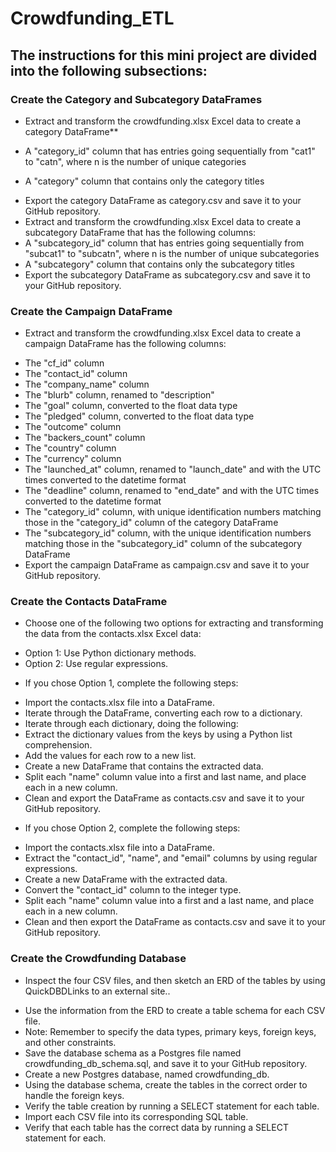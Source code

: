# Crowdfunding_ETL

## The instructions for this mini project are divided into the following subsections:

### Create the Category and Subcategory DataFrames

- Extract and transform the crowdfunding.xlsx Excel data to create a category DataFrame** 

- A "category_id" column that has entries going sequentially from "cat1" to "catn", where n is the number of unique categories
- A "category" column that contains only the category titles
+ Export the category DataFrame as category.csv and save it to your GitHub repository.
+ Extract and transform the crowdfunding.xlsx Excel data to create a subcategory DataFrame that has the following columns:
+ A "subcategory_id" column that has entries going sequentially from "subcat1" to "subcatn", where n is the number of unique subcategories
+ A "subcategory" column that contains only the subcategory titles
+ Export the subcategory DataFrame as subcategory.csv and save it to your GitHub repository.
   


### Create the Campaign DataFrame

- Extract and transform the crowdfunding.xlsx Excel data to create a campaign DataFrame has the following columns:
+ The "cf_id" column
+ The "contact_id" column
+ The "company_name" column
+ The "blurb" column, renamed to "description"
+ The "goal" column, converted to the float data type
+ The "pledged" column, converted to the float data type
+ The "outcome" column
+ The "backers_count" column
+ The "country" column
+ The "currency" column
+ The "launched_at" column, renamed to "launch_date" and with the UTC times converted to the datetime format
+ The "deadline" column, renamed to "end_date" and with the UTC times converted to the datetime format
+ The "category_id" column, with unique identification numbers matching those in the "category_id" column of the category DataFrame
+ The "subcategory_id" column, with the unique identification numbers matching those in the "subcategory_id" column of the subcategory DataFrame
+ Export the campaign DataFrame as campaign.csv and save it to your GitHub repository.
  

### Create the Contacts DataFrame

- Choose one of the following two options for extracting and transforming the data from the contacts.xlsx Excel data:
+ Option 1: Use Python dictionary methods.
+ Option 2: Use regular expressions.

- If you chose Option 1, complete the following steps:
+ Import the contacts.xlsx file into a DataFrame.
+ Iterate through the DataFrame, converting each row to a dictionary.
+ Iterate through each dictionary, doing the following:
+ Extract the dictionary values from the keys by using a Python list comprehension.
+ Add the values for each row to a new list.
+ Create a new DataFrame that contains the extracted data.
+ Split each "name" column value into a first and last name, and place each in a new column.
+ Clean and export the DataFrame as contacts.csv and save it to your GitHub repository.

- If you chose Option 2, complete the following steps:
+ Import the contacts.xlsx file into a DataFrame.
+ Extract the "contact_id", "name", and "email" columns by using regular expressions.
+ Create a new DataFrame with the extracted data.
+ Convert the "contact_id" column to the integer type.
+ Split each "name" column value into a first and a last name, and place each in a new column.
+ Clean and then export the DataFrame as contacts.csv and save it to your GitHub repository.

### Create the Crowdfunding Database

- Inspect the four CSV files, and then sketch an ERD of the tables by using QuickDBDLinks to an external site..
+ Use the information from the ERD to create a table schema for each CSV file.
+ Note: Remember to specify the data types, primary keys, foreign keys, and other constraints.
+ Save the database schema as a Postgres file named crowdfunding_db_schema.sql, and save it to your GitHub repository.
+ Create a new Postgres database, named crowdfunding_db.
+ Using the database schema, create the tables in the correct order to handle the foreign keys.
+ Verify the table creation by running a SELECT statement for each table.
+ Import each CSV file into its corresponding SQL table.
+ Verify that each table has the correct data by running a SELECT statement for each.

###
